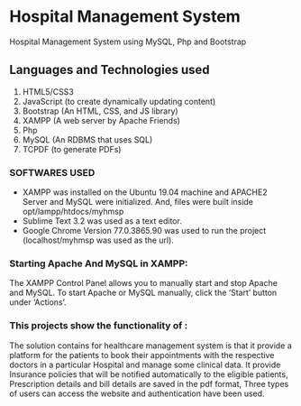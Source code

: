 # Hospital Management System
Hospital Management System using MySQL, Php and Bootstrap

## Languages and Technologies used
1. HTML5/CSS3
2. JavaScript (to create dynamically updating content)
3. Bootstrap (An HTML, CSS, and JS library)
4. XAMPP (A web server by Apache Friends)
5. Php
6. MySQL (An RDBMS that uses SQL)
7. TCPDF (to generate PDFs)
    
### SOFTWARES USED
  - XAMPP was installed on the Ubuntu 19.04 machine and APACHE2 Server and MySQL were initialized. And, files were built inside opt/lampp/htdocs/myhmsp
  - Sublime Text 3.2 was used as a text editor.
  - Google Chrome Version 77.0.3865.90 was used to run the project (localhost/myhmsp was used as the url). 

### Starting Apache And MySQL in XAMPP:
  The XAMPP Control Panel allows you to manually start and stop Apache and MySQL. To start Apache or MySQL manually, click the ‘Start’ button under ‘Actions’.


### This projects show the functionality of :
The  solution contains for healthcare management system is that it provide a platform for the patients to book their appointments with the respective doctors in a particular Hospital and manage some clinical data.
It provide Insurance policies that will be notified automatically to the eligible patients, Prescription details and bill details are saved in the pdf format, Three types of users can access the website and authentication have been used.



  
